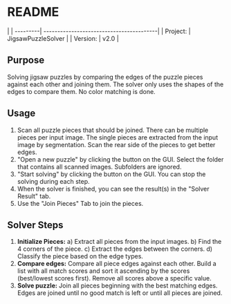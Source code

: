 # README 

|
| ---------| -----------------------------------------|
| Project: | JigsawPuzzleSolver                       |
| Version: | v2.0                                |

## Purpose
Solving jigsaw puzzles by comparing the edges of the puzzle pieces against each other and joining them.
The solver only uses the shapes of the edges to compare them. No color matching is done.

## Usage
1. Scan all puzzle pieces that should be joined. There can be multiple pieces per input image. The single pieces are extracted from the input image by segmentation. Scan the rear side of the pieces to get better edges.
2. "Open a new puzzle" by clicking the button on the GUI. Select the folder that contains all scanned images. Subfolders are ignored.
3. "Start solving" by clicking the button on the GUI. You can stop the solving during each step.
4. When the solver is finished, you can see the result(s) in the "Solver Result" tab.
5. Use the "Join Pieces" Tab to join the pieces.

## Solver Steps
1. **Initialize Pieces:**
   a) Extract all pieces from the input images.
   b) Find the 4 corners of the piece.
   c) Extract the edges between the corners.
   d) Classify the piece based on the edge types.
2. **Compare edges:** Compare all piece edges against each other. Build a list with all match scores and sort it ascending by the scores (best/lowest scores first). Remove all scores above a specific value. 
3. **Solve puzzle:** Join all pieces beginning with the best matching edges. Edges are joined until no good match is left or until all pieces are joined.